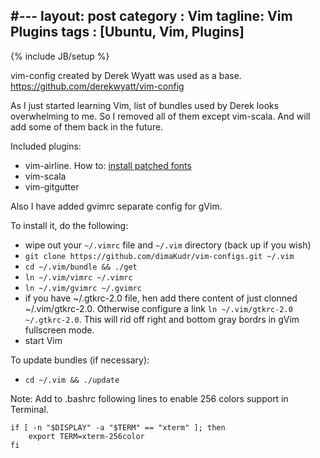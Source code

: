 #---
layout: post
category : Vim
tagline: Vim Plugins
tags : [Ubuntu, Vim, Plugins]
---
{% include JB/setup %}

vim-config created by Derek Wyatt was used as a base.
https://github.com/derekwyatt/vim-config

As I just started learning Vim, list of bundles used by Derek looks overwhelming to me. So I removed all of them except vim-scala. And will add some of them back in the future.

Included plugins:
* vim-airline. How to: [install patched fonts](http://dimakudr.github.io/vim/2014/07/16/Vim-Airline-fonts/)
* vim-scala
* vim-gitgutter

Also I have added gvimrc separate config for gVim.

To install it, do the following:
* wipe out your `~/.vimrc` file and `~/.vim` directory (back up if you wish)
* `git clone https://github.com/dimaKudr/vim-configs.git ~/.vim`
* `cd ~/.vim/bundle && ./get`
* `ln ~/.vim/vimrc ~/.vimrc`
* `ln ~/.vim/gvimrc ~/.gvimrc`
*  if you have ~/.gtkrc-2.0 file, hen add there content of just clonned ~/.vim/gtkrc-2.0.
   Otherwise configure a link `ln ~/.vim/gtkrc-2.0 ~/.gtkrc-2.0`.
   This will rid off right and bottom gray bordrs in gVim fullscreen mode.
* start Vim

To update bundles (if necessary):
* `cd ~/.vim && ./update`

Note: Add to .bashrc following lines to enable 256 colors support in Terminal.
```
if [ -n "$DISPLAY" -a "$TERM" == "xterm" ]; then
    export TERM=xterm-256color
fi
```

